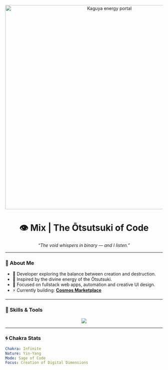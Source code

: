 <!-- Banner -->
<p align="center">
  <img src="https://i.imgur.com/ylXzG8U.gif" width="650" alt="Kaguya energy portal" />
</p>

<h1 align="center">👁️ Mix | The Ōtsutsuki of Code</h1>

<p align="center">
  <i>“The void whispers in binary — and I listen.”</i>
</p>

---

### 🌌 About Me
- 👾 Developer exploring the balance between creation and destruction.  
- 🌙 Inspired by the divine energy of the Ōtsutsuki.  
- 🧠 Focused on fullstack web apps, automation and creative UI design.  
- ⚡ Currently building: [**Cosmos Marketplace**](https://github.com/mixneverfree/Cosmos)

---

### 💠 Skills & Tools
<p align="center">
  <img src="https://skillicons.dev/icons?i=html,css,js,react,nodejs,python,mysql,git,github,vscode&perline=6" />
</p>

---

### 🌀 Chakra Stats
```yaml
Chakra: Infinite
Nature: Yin-Yang
Mode: Sage of Code
Focus: Creation of Digital Dimensions
